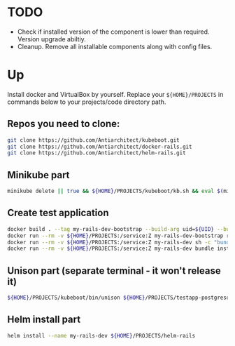 # TODO
* Check if installed version of the component is lower than required. Version upgrade abiltiy.
* Cleanup. Remove all installable components along with config files.

# Up
Install docker and VirtualBox by yourself.
Replace your `${HOME}/PROJECTS` in commands below to your projects/code directory path.

## Repos you need to clone:
```bash
git clone https://github.com/Antiarchitect/kubeboot.git
git clone https://github.com/Antiarchitect/docker-rails.git
git clone https://github.com/Antiarchitect/helm-rails.git
```

## Minikube part
```bash
minikube delete || true && ${HOME}/PROJECTS/kubeboot/kb.sh && eval $(minikube docker-env) && docker build ${HOME}/PROJECTS/docker-rails/ --tag my-rails-dev --build-arg uid=${UID}
```

## Create test application
```bash
docker build . --tag my-rails-dev-bootstrap --build-arg uid=${UID} --build-arg rails_version=5.1.4
docker run --rm -v ${HOME}/PROJECTS:/service:Z my-rails-dev-bootstrap rails new testapp-postgresql --database postgresql
docker run --rm -v ${HOME}/PROJECTS:/service:Z my-rails-dev sh -c "bundle config --local path ./vendor/bundle; bundle config --local bin ./vendor/bundle/bin"
docker run --rm -v ${HOME}/PROJECTS:/service:Z my-rails-dev bundle install
```

## Unison part (separate terminal - it won't release it)
```bash
${HOME}/PROJECTS/kubeboot/bin/unison ${HOME}/PROJECTS/testapp-postgresql ssh://root@$(minikube ip)//app -sshargs "-o StrictHostKeyChecking=no -i $(minikube ssh-key)" -ignorearchives -owner -group -numericids -auto -batch -repeat watch -ignore "Path tmp/pids"
```

## Helm install part
```bash
helm install --name my-rails-dev ${HOME}/PROJECTS/helm-rails
```